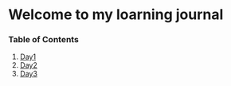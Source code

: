 # Welcome to my loarning journal

### Table of Contents

1. [Day1](day1.md)
2. [Day2](day2.md)
3. [Day3](day3.md)





